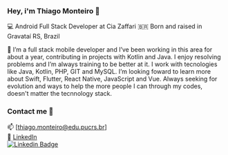 ### Hey, i'm Thiago Monteiro 👋

💻 Android Full Stack Developer at Cia Zaffari
🇧🇷 Born and raised in Gravataí RS, Brazil

🚀    I’m a full stack mobile developer and I’ve been working in this area for about a year, contributing in projects with Kotlin and Java. I enjoy resolving problems and I’m always training to be better at it. I work with tecnologies like Java, Kotlin,  PHP, GIT and MySQL.
I’m looking foward to learn more about Swift, Flutter, React Native, JavaScript and Vue.
Always seeking for evolution and ways to help the more people I can through my codes, doesn't matter the tecnnology stack.

### Contact me 👔

📫 [thiago.monteiro@edu.pucrs.br] <br>
💼 [LinkedIn](https://www.linkedin.com/in/thiago-nunes-monteiro-2983b0152/) <br>
[![Linkedin Badge](https://img.shields.io/badge/-LinkedIn-blue?style=flat-square&logo=Linkedin&logoColor=white&link=https://www.linkedin.com/in/felipefialho)](https://www.linkedin.com/in/felipefialho)
